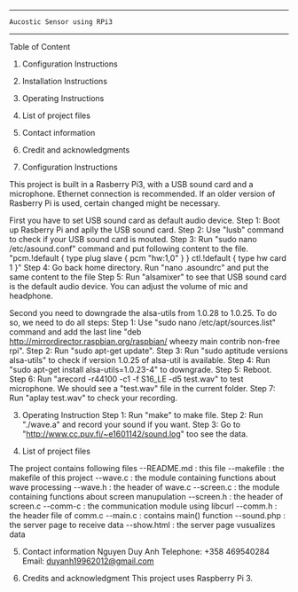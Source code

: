 ------------------------------------------
	Aucostic Sensor using RPi3
------------------------------------------

Table of Content
1. Configuration Instructions
2. Installation Instructions
3. Operating Instructions
4. List of project files
5. Contact information
6. Credit and acknowledgments


1. Configuration Instructions

This project is built in a Rasberry Pi3, with a USB sound card and a microphone.
Ethernet connection is recommended. If an older version of Rasberry Pi is used, 
certain changed might be necessary.

First you have to set USB sound card as default audio device.
Step 1: Boot up Rasberry Pi and aplly the USB sound card.
Step 2: Use "lusb" command to check if your USB sound card is mouted.
Step 3: Run "sudo nano /etc/asound.conf" command and put following content to the file.
	"pcm.!default {
  		type plug
  		slave {
    			pcm "hw:1,0"
  		}
	}
	ctl.!default {
    		type hw
		card 1
	}"
Step 4: Go back home directory. Run "nano .asoundrc" and put the same content to the file
Step 5: Run "alsamixer" to see that USB sound card is the default audio device. You can
adjust the volume of mic and headphone.

Second you need to downgrade the alsa-utils from 1.0.28 to 1.0.25. To do so, we
need to do all steps:
Step 1: Use "sudo nano /etc/apt/sources.list" command and add the last line 
"deb http://mirrordirector.raspbian.org/raspbian/ wheezy main contrib non-free rpi".
Step 2: Run "sudo apt-get update".
Step 3: Run "sudo aptitude versions alsa-utils" to check if version 1.0.25 of 
alsa-util is available.
Step 4: Run "sudo apt-get install alsa-utils=1.0.23-4" to downgrade.
Step 5: Reboot.
Step 6: Run "arecord -r44100 -c1 -f S16_LE -d5 test.wav" to test microphone.
We should see a "test.wav" file in the current folder.
Step 7: Run "aplay test.wav" to check your recording.

3. Operating Instruction
Step 1: Run "make" to make file.
Step 2: Run "./wave.a" and record your sound if you want.
Step 3: Go to "http://www.cc.puv.fi/~e1601142/sound.log" too see the data.

4. List of project files

The project contains following files
--README.md	: this file
--makefile	: the makefile of this project
--wave.c	: the module containing functions about wave processing
--wave.h	: the header of wave.c
--screen.c	: the module containing functions about screen manupulation
--screen.h	: the header of screen.c
--comm-c	: the communication module using libcurl 
--comm.h	: the header file of comm.c
--main.c	: contains main() function
--sound.php	: the server page to receive data
--show.html	: the server page vusualizes data

5. Contact information
Nguyen Duy Anh
Telephone: +358 469540284
Email: duyanh19962012@gmail.com

6. Credits and acknowledgment
This project uses Raspberry Pi 3.
